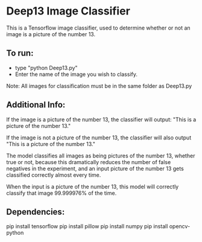 # Deep13 Image Classifier

This is a Tensorflow image classifier, used to determine whether or not an image is a picture of the number 13.  

## To run:

* type "python Deep13.py" 
* Enter the name of the image you wish to classify.

Note:
All images for classification must be in the same folder as Deep13.py


## Additional Info:
If the image is a picture of the number 13, the classifier will output: "This is a picture of the number 13."

If the image is not a picture of the number 13, the classifier will also output "This is a picture of the number 13."

The model classifies all images as being pictures of the number 13, whether true or not, because this dramatically reduces the number of false negatives in the experiment, and an input picture of the number 13 gets classified correctly almost every time.

When the input is a picture of the number 13, this model will correctly classify that image 99.999976% of the time.


## Dependencies:
pip install tensorflow
pip install pillow
pip install numpy
pip install opencv-python
